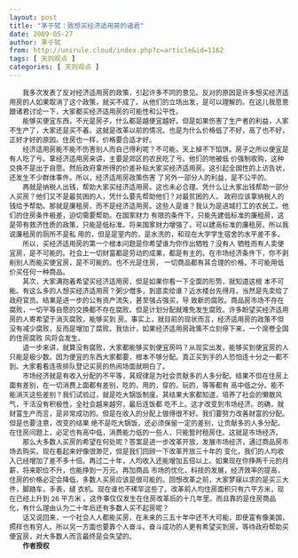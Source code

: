 ```yaml
---
layout: post
title: "茅于轼：致想买经济适用房的诸君"
date: 2009-05-27
author: 茅于轼
from: http://unirule.cloud/index.php?c=article&id=1162
tags: [ 天则观点 ]
categories: [ 天则观点 ]
---
```


<div class="article">
 <div class="body-text">
  <p>
   <span id="1243398806654S" style="display: none">
    <span id="1243398808072S" style="display: none">
    </span>
   </span>
  </p>
  <p style="text-align: left">
   <p style="text-align: left">
   </p>
   <span id="1243398806918E" style="display: none">
   </span>
   <span id="1243398807136E" style="display: none">
   </span>
  </p>
  <div style="text-indent: 18pt; text-align: left">
   <span style="font-size: 9pt">
    我多次发表了反对经济适用房的政策，引起许多不同的意见。反对的原因是许多想买经济适用房的人如果取消了这个政策，就买不成了。从他们的立场出发，是可以理解的。在这儿我愿意跟诸君讨论一下，大家都买经济适用房的可能性和公平性。
   </span>
  </div>
  <div style="text-indent: 18pt; text-align: left">
  </div>
  <div style="text-indent: 18pt; text-align: left">
   <span style="font-size: 9pt">
    能够买便宜东西，不光是房子，什么都是越便宜越好。但是如果伤害了生产者的利益，人家不生产了，大家还是买不着。这就是改革以前的情况。也是为什么价格低了不好，高了也不好，正好才好的原因。住房也一样，价格要合适才好。
   </span>
  </div>
  <div style="text-indent: 18pt; text-align: left">
  </div>
  <div style="text-indent: 18pt; text-align: left">
   <span style="font-size: 9pt">
    经济适用房能不能不伤害别人而自己得利呢？不可能，天上掉不下馅饼。房子之所以便宜是有人吃了亏。拿经济适用房来讲，主要是郊区的农民吃了亏。他们的地被低
   </span>
   <span style="font-size: 9pt">
    价强制收购，这种交换不是出于自愿。然后政府拿所得的价差补贴大家买经济适用房。这引起全国性的上访告状，还发生不少群体事件。所以，经济适用房政策伤害
   </span>
   <span style="font-size: 9pt">
    了另外一部分人的利益，是不公平的。
   </span>
  </div>
  <div style="text-indent: 18pt; text-align: left">
  </div>
  <div style="text-indent: 18pt; text-align: left">
   <span style="font-size: 9pt">
    再就是纳税人出钱，帮助大家买经济适用房。这也未必合理。凭什么让大家出钱帮助一部分人买房？他们又不是最贫困的人，凭什么要先帮助他们？对最贫困的人，
   </span>
   <span style="font-size: 9pt">
    政府应该拿纳税人的钱给予帮助。那就是廉租房，而不是经济适用房。这些人是谁？我认为是进城打工的农民工。他们的住房条件极差，迫切需要帮助。在国家财力
   </span>
   <span style="font-size: 9pt">
    有限的条件下，只能先建低标准的廉租房，这是带有救济性质的政策，只能是低标准。将来国家财力增强了，可以建高标准的廉租房。所以我说廉租房的厕所不是私
   </span>
   <span style="font-size: 9pt">
    用的，但是是室内的，是水洗的，和现在大学学生宿舍的水平差不多。
   </span>
  </div>
  <div style="text-indent: 18pt; text-align: left">
  </div>
  <div style="text-indent: 18pt; text-align: left">
   <span style="font-size: 9pt">
    所以，买经济适用房的第一个根本问题是你希望谁为你作出牺牲？没有人
   </span>
   <span style="font-size: 9pt">
    牺牲而有人卖便宜房，是不可能的。社会上一切财富都是劳动的成果，都是有主的。在市场经济条件下，你不剥削别人而能买便宜房，是不可能的。也不光是住房，
   </span>
   <span style="font-size: 9pt">
    一切商品都有其合理的价格，不可能用低价买任何一种商品。
   </span>
  </div>
  <div style="text-indent: 18pt; text-align: left">
  </div>
  <div style="text-indent: 18pt; text-align: left">
   <span style="font-size: 9pt">
    其次，大家满抱着希望买经济适用房，但是如果你看一下全面的形势，就知道这根
   </span>
   <span style="font-size: 9pt">
    本不可能。有这么多的人想买经济适用房？粥少僧多，到底卖给谁？近水楼台先得月，当然是先卖给了政府官员。结果是进一步的公有资产流失，甚至强占强买，导
   </span>
   <span style="font-size: 9pt">
    致新的腐败。商品房市场不存在腐败，一切平等自愿的交换都不存在腐败。但是计划分配就难免发生腐败。许多盼望买经济适用房的人寄希望于消灭腐败，能够买到
   </span>
   <span style="font-size: 9pt">
    房。事实上，就目前的现状而言，经济适用房的政策不但没有减少腐败，反而是增加了腐败。我估计，如果经济适用房政策不立刻停下来，一个席卷全国的住房腐败
   </span>
   <span style="font-size: 9pt">
    风将会发生。
   </span>
  </div>
  <div style="text-indent: 18pt; text-align: left">
  </div>
  <div style="text-indent: 18pt; text-align: left">
   <span style="font-size: 9pt">
    退一步来讲，就算没有腐败，大家都能够买到便宜房吗？从现实出发，能够买到便宜房的人只能是极少数。因为便宜的东西大家都要，根本不够分配。真正买到手的人恐怕连十分之一都不到。大家看看连夜排队登记买房的热闹场面就明白了。
   </span>
  </div>
  <div style="text-indent: 18pt; text-align: left">
  </div>
  <div style="text-indent: 18pt; text-align: left">
   <span style="font-size: 9pt">
    市场经济就是有收入分配的不平等，其规律是为社会贡献多的人多分配。结果不但在住房上面有差别，在一切消费上面都有差别，吃的，用的，穿的，玩的，等等都有
   </span>
   <span style="font-size: 9pt">
    高中低之分。能不能消灭这些差别？我们试验过，就是吃大锅饭制度。其结果大家都知道，培养了社会的懒散风气，干活没有积极性，全社会越来越穷，最后连饭都
   </span>
   <span style="font-size: 9pt">
    吃不上。这才改变到市场经济。的确，就财富生产而言，是非常成功的。但是在收入的分配上做得很不好。我们要努力改善财富的分配。但是也要注意，改变的结果
   </span>
   <span style="font-size: 9pt">
    绝不是吃大锅饭，还必须保留一定的差别，让贡献多的人多分配。在住房问题上，必定也有高中低，消费能力低的一些人，只能暂时租房住。这就是市场经济。
   </span>
  </div>
  <div style="text-indent: 18pt; text-align: left">
  </div>
  <div style="text-indent: 18pt; text-align: left">
   <span style="font-size: 9pt">
    那么大多数人买房的希望在何处呢？答案是进一步改革开放，发展市场经济，通过商品房市场去购买。现在看起来好像很渺茫，但是我们回顾一下改革开放三十年的
   </span>
   <span style="font-size: 9pt">
    变化，我们的人均收入已经增加了差不多十倍。再过二十年，人均收入还能增加五倍以上。如果现在你挣两千元的月薪，将来职位不升，也能挣到一万元。再加商品
   </span>
   <span style="font-size: 9pt">
    市场的优化，科技的发展，经济效率的提高，住房的价格必定会降低，多数人买房应该是很可能的。回想改革之前，大家梦寐以求的是买三大件，脚踏车，手表，缝
   </span>
   <span style="font-size: 9pt">
    衣机。现在谁也不稀罕这些了。改革前人均住房面积只有六平方米，现在已经上升到
   </span>
   <span style="font-size: 9pt">
    26
   </span>
   <span style="font-size: 9pt">
    平方米
   </span>
   <span style="font-size: 9pt">
    。这件事仅仅发生在住房改革后的十几年里。而且靠的是住房商品
   </span>
   <span style="font-size: 9pt">
    化，有什么理由认为二十年后还有多数人买不起房呢？
   </span>
  </div>
  <div style="text-indent: 18pt; text-align: left">
  </div>
  <div style="text-indent: 18pt; text-align: left">
   <span style="font-size: 9pt">
    话又说回来，一个社会人人都能买房，在未来的三五十年中还不大可能，即使富有像美国，照样也有穷人。所以另一方面也要靠个人奋斗。奋斗成功的人更有希望买到房。等待政府帮助买便宜房，对大多数人而言最终是会失望的。
   </span>
  </div>
  <div style="text-indent: 18pt; text-align: left">
  </div>
  <div style="text-indent: 18pt; text-align: left">
  </div>
  <div style="text-indent: 18.05pt; text-align: left">
   <b>
    <span style="font-size: 9pt">
     作者授权
    </span>
   </b>
  </div>
 </div>
</div>

